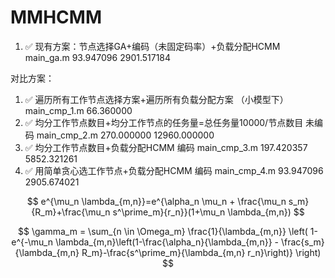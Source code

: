 # MMHCMM

1. ✅ 现有方案：节点选择GA+编码（未固定码率）+负载分配HCMM                  main_ga.m      93.947096 2901.517184

对比方案：
1. ✅ 遍历所有工作节点选择方案+遍历所有负载分配方案 （小模型下）            main_cmp_1.m    66.360000 
2. ✅ 均分工作节点数目+均分工作节点的任务量=总任务量10000/节点数目 未编码    main_cmp_2.m   270.000000 12960.000000 
3. ✅ 均分工作节点数目+负载分配HCMM 编码                                  main_cmp_3.m   197.420357  5852.321261
4. ✅ 用简单贪心选工作节点+负载分配HCMM 编码                               main_cmp_4.m   93.947096  2905.674021


$$
e^{\mu_n \lambda_{m,n}}=e^{\alpha_n \mu_n + \frac{\mu_n s_m}{R_m}+\frac{\mu_n s^\prime_m}{r_n}}(1+\mu_n \lambda_{m,n})
$$

$$
\gamma_m = \sum_{n \in \Omega_m} \frac{1}{\lambda_{m,n}} \left( 1-e^{-\mu_n \lambda_{m,n}\left(1-\frac{\alpha_n}{\lambda_{m,n}} - \frac{s_m}{\lambda_{m,n} R_m}-\frac{s^\prime_m}{\lambda_{m,n} r_n}\right)} \right)
$$